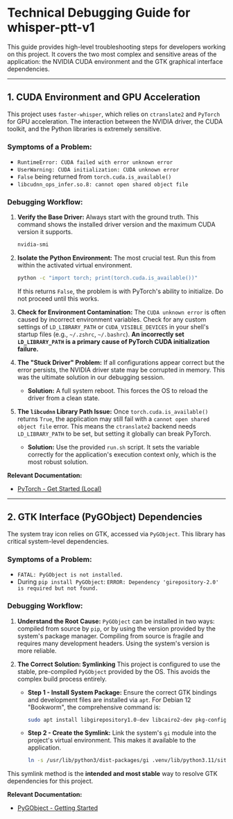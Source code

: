 # Technical Debugging Guide for whisper-ptt-v1

This guide provides high-level troubleshooting steps for developers working on this project. It covers the two most complex and sensitive areas of the application: the NVIDIA CUDA environment and the GTK graphical interface dependencies.

---

## 1. CUDA Environment and GPU Acceleration

This project uses `faster-whisper`, which relies on `ctranslate2` and `PyTorch` for GPU acceleration. The interaction between the NVIDIA driver, the CUDA toolkit, and the Python libraries is extremely sensitive.

### Symptoms of a Problem:
- `RuntimeError: CUDA failed with error unknown error`
- `UserWarning: CUDA initialization: CUDA unknown error`
- `False` being returned from `torch.cuda.is_available()`
- `libcudnn_ops_infer.so.8: cannot open shared object file`

### Debugging Workflow:

1.  **Verify the Base Driver:**
    Always start with the ground truth. This command shows the installed driver version and the maximum CUDA version it supports.
    ```bash
    nvidia-smi
    ```

2.  **Isolate the Python Environment:**
    The most crucial test. Run this from within the activated virtual environment.
    ```bash
    python -c "import torch; print(torch.cuda.is_available())"
    ```
    If this returns `False`, the problem is with PyTorch's ability to initialize. Do not proceed until this works.

3.  **Check for Environment Contamination:**
    The `CUDA unknown error` is often caused by incorrect environment variables. Check for any custom settings of `LD_LIBRARY_PATH` or `CUDA_VISIBLE_DEVICES` in your shell's startup files (e.g., `~/.zshrc`, `~/.bashrc`). **An incorrectly set `LD_LIBRARY_PATH` is a primary cause of PyTorch CUDA initialization failure.**

4.  **The "Stuck Driver" Problem:**
    If all configurations appear correct but the error persists, the NVIDIA driver state may be corrupted in memory. This was the ultimate solution in our debugging session.
    *   **Solution:** A full system reboot. This forces the OS to reload the driver from a clean state.

5.  **The `libcudnn` Library Path Issue:**
    Once `torch.cuda.is_available()` returns `True`, the application may still fail with a `cannot open shared object file` error. This means the `ctranslate2` backend needs `LD_LIBRARY_PATH` to be set, but setting it globally can break PyTorch.
    *   **Solution:** Use the provided `run.sh` script. It sets the variable correctly for the application's execution context only, which is the most robust solution.

**Relevant Documentation:**
- [PyTorch - Get Started (Local)](https://pytorch.org/get-started/locally/)

---

## 2. GTK Interface (PyGObject) Dependencies

The system tray icon relies on GTK, accessed via `PyGObject`. This library has critical system-level dependencies.

### Symptoms of a Problem:
- `FATAL: PyGObject is not installed.`
- During `pip install PyGObject`: `ERROR: Dependency 'girepository-2.0' is required but not found.`

### Debugging Workflow:

1.  **Understand the Root Cause:**
    `PyGObject` can be installed in two ways: compiled from source by `pip`, or by using the version provided by the system's package manager. Compiling from source is fragile and requires many development headers. Using the system's version is more reliable.

2.  **The Correct Solution: Symlinking**
    This project is configured to use the stable, pre-compiled `PyGObject` provided by the OS. This avoids the complex build process entirely.
    *   **Step 1 - Install System Package:** Ensure the correct GTK bindings and development files are installed via `apt`. For Debian 12 "Bookworm", the comprehensive command is:
        ```bash
        sudo apt install libgirepository1.0-dev libcairo2-dev pkg-config python3-dev python3-gi gir1.2-gtk-3.0 libgtk-3-dev
        ```
    *   **Step 2 - Create the Symlink:** Link the system's `gi` module into the project's virtual environment. This makes it available to the application.
        ```bash
        ln -s /usr/lib/python3/dist-packages/gi .venv/lib/python3.11/site-packages/gi
        ```

This symlink method is the **intended and most stable** way to resolve GTK dependencies for this project.

**Relevant Documentation:**
- [PyGObject - Getting Started](https://pygobject.readthedocs.io/en/latest/getting_started.html)
